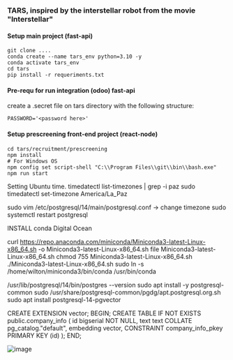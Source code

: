 ### TARS, inspired by the interstellar robot from the movie "Interstellar"


#### Setup main project (fast-api)
```shell 
git clone ....
conda create --name tars_env python=3.10 -y
conda activate tars_env
cd tars
pip install -r requeriments.txt
```

#### Pre-requ for run integration (odoo) fast-api
create a .secret file on tars directory with the following structure:
```shell
PASSWORD='<password here>'
```

#### Setup prescreening front-end project (react-node)

```shell 
cd tars/recruitment/prescreening
npm install
# For Windows OS
npm config set script-shell "C:\\Program Files\\git\\bin\\bash.exe" 
npm run start
```

Setting Ubuntu time.
timedatectl list-timezones | grep -i paz
sudo timedatectl set-timezone America/La_Paz

sudo vim /etc/postgresql/14/main/postgresql.conf -> change timezone
sudo systemctl restart postgresql





INSTALL conda Digital Ocean

curl https://repo.anaconda.com/miniconda/Miniconda3-latest-Linux-x86_64.sh -o Miniconda3-latest-Linux-x86_64.sh
file Miniconda3-latest-Linux-x86_64.sh 
chmod 755 Miniconda3-latest-Linux-x86_64.sh 
./Miniconda3-latest-Linux-x86_64.sh
sudo ln -s /home/wilton/miniconda3/bin/conda /usr/bin/conda

/usr/lib/postgresql/14/bin/postgres --version
sudo apt install -y postgresql-common
sudo /usr/share/postgresql-common/pgdg/apt.postgresql.org.sh
sudo apt install postgresql-14-pgvector

CREATE EXTENSION vector;
BEGIN;
CREATE TABLE IF NOT EXISTS public.company_info
(
    id bigserial NOT NULL,
    text text COLLATE pg_catalog."default",
    embedding vector,
    CONSTRAINT company_info_pkey PRIMARY KEY (id)
);
END;



![image](https://blogger.googleusercontent.com/img/b/R29vZ2xl/AVvXsEhzgwetd93YNGiy-FZ0HAs807Q6_walEUZqnt7TNtN-3RdAEOv075dnd0KNw7Nlo98KI-5S7XVtpmCPTAshV0OlBmbIZu-rESuwvWpE4eVMb7qDKCce7oZ-lMA1td8CnlsLuZR88vgly-k/s320/cooper+and+tars.jpg)